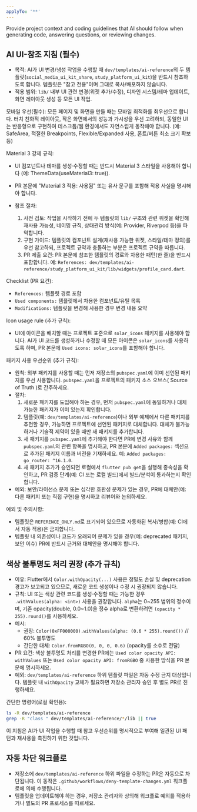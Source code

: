 ```yaml
---
applyTo: '**'
---
```

Provide project context and coding guidelines that AI should follow when generating code, answering questions, or reviewing changes.

AI UI-참조 지침 (필수)
----------------------
- 목적: AI가 UI 변경/생성 작업을 수행할 때 `dev/templates/ai-reference`의 두 템플릿(`social_media_ui_kit_share`, `study_platform_ui_kit`)을 반드시 참조하도록 합니다. 템플릿은 "참고 전용"이며 그대로 복사/배포하지 않습니다.
- 적용 범위: `lib/` 내부 UI 관련 변경(위젯 추가/수정), 디자인 시스템/테마 업데이트, 화면 레이아웃 생성 등 모든 UI 작업.

모바일 우선(필수): 모든 페이지 및 화면을 만들 때는 모바일 최적화를 최우선으로 합니다. 터치 친화적 레이아웃, 작은 화면에서의 성능과 가시성을 우선 고려하되, 동일한 UI는 반응형으로 구현하여 데스크톱/웹 환경에서도 자연스럽게 동작해야 합니다. (예: SafeArea, 적절한 Breakpoints, Flexible/Expanded 사용, 폰트/버튼 최소 크기 확보 등)

Material 3 강제 규칙:
- UI 컴포넌트나 테마를 생성·수정할 때는 반드시 Material 3 스타일을 사용해야 합니다 (예: ThemeData(useMaterial3: true)).
- PR 본문에 "Material 3 적용: 사용됨" 또는 유사 문구를 포함해 적용 사실을 명시해야 합니다.

- 참조 절차:
  1) 사전 검토: 작업을 시작하기 전에 두 템플릿의 `lib/` 구조와 관련 위젯을 확인해 재사용 가능성, 네이밍 규칙, 상태관리 방식(예: Provider, Riverpod 등)을 파악합니다.
  2) 구현 가이드: 템플릿의 컴포넌트 설계(재사용 가능한 위젯, 스타일/테마 정의)를 우선 참고하되, 프로젝트 규약과 충돌하는 부분은 프로젝트 규약을 따릅니다.
  3) PR 제출 요건: PR 본문에 참조한 템플릿의 경로와 차용한 패턴(한 줄)을 반드시 포함합니다. 예: `References: dev/templates/ai-reference/study_platform_ui_kit/lib/widgets/profile_card.dart`.

Checklist (PR 요건):
- `References:` 템플릿 경로 포함
- `Used components:` 템플릿에서 차용한 컴포넌트/유틸 목록
- `Modifications:` 템플릿을 변경해 사용한 경우 변경 내용 요약

Icon usage rule (추가 규칙):
- UI에 아이콘을 배치할 때는 프로젝트 표준으로 `solar_icons` 패키지를 사용해야 합니다. AI가 UI 코드를 생성하거나 수정할 때 모든 아이콘은 `solar_icons`를 사용하도록 하며, PR 본문에 `Used icons: solar_icons`를 포함해야 합니다.

패키지 사용 우선순위 (추가 규칙):
- 원칙: 외부 패키지를 사용할 때는 먼저 저장소의 `pubspec.yaml`에 이미 선언된 패키지를 우선 사용합니다. `pubspec.yaml`을 프로젝트의 패키지 소스 오브스( Source of Truth )로 간주하세요.
- 절차:
  1) 새로운 패키지를 도입해야 하는 경우, 먼저 `pubspec.yaml`에 동일하거나 대체 가능한 패키지가 이미 있는지 확인합니다.
  2) 템플릿(예: `dev/templates/ai-reference`)이나 외부 예제에서 다른 패키지를 추천할 경우, 가능하면 프로젝트에 선언된 패키지로 대체합니다. 대체가 불가능하거나 기술적 제약이 있을 때만 새 패키지를 추가합니다.
  3) 새 패키지를 `pubspec.yaml`에 추가해야 한다면 PR에 변경 사유와 함께 `pubspec.yaml`의 관련 항목을 명시하고, PR 본문에 `Added packages:` 섹션으로 추가된 패키지 이름과 버전을 기재하세요. 예: `Added packages: go_router: ^16.1.0`.
  4) 새 패키지 추가가 승인되면 로컬에서 `flutter pub get`을 실행해 종속성을 확인하고, PR 검증 단계(예: CI 또는 로컬 빌드)에서 빌드/분석이 통과하는지 확인합니다.
- 예외: 보안/라이선스 문제 또는 심각한 호환성 문제가 있는 경우, PR에 대체안(예: 다른 패키지 또는 직접 구현)을 명시하고 리뷰어와 논의하세요.

예외 및 주의사항:
- 템플릿은 `REFERENCE_ONLY.md`로 표기되어 있으므로 자동화된 복사/병합(예: CI에서 자동 적용)은 금지합니다.
- 템플릿 내 의존성이나 코드가 오래되어 문제가 있을 경우(예: deprecated 패키지, 보안 이슈) PR에 반드시 근거와 대체안을 명시해야 합니다.

색상 불투명도 처리 권장 (추가 규칙)
---------------------------------
- 이유: Flutter에서 `Color.withOpacity(...)` 사용은 정밀도 손실 및 deprecation 경고가 보고되고 있으므로, 새로운 코드 생성이나 수정 시 권장되지 않습니다.
- 규칙: UI 또는 색상 관련 코드를 생성·수정할 때는 가능한 경우 `.withValues(alpha: <int>)` 사용을 권장합니다. `alpha`는 0~255 범위의 정수이며, 기존 opacity(double, 0.0~1.0)을 정수 alpha로 변환하려면 `(opacity * 255).round()`를 사용하세요.
- 예시:
  - 권장: `Color(0xFF000000).withValues(alpha: (0.6 * 255).round())`  // 60% 불투명도
  - 간단한 대체: `Color.fromRGBO(0, 0, 0, 0.6)` (opacity를 소수로 전달)
- PR 요건: 색상 불투명도 처리를 변경한 PR에는 `Used color opacity API: withValues` 또는 `Used color opacity API: fromRGBO` 중 사용한 방식을 PR 본문에 명시하세요.
- 예외: `dev/templates/ai-reference` 하위 템플릿 파일은 자동 수정 금지 대상입니다. 템플릿 내 `withOpacity` 교체가 필요하면 저장소 관리자 승인 후 별도 PR로 진행하세요.

간단한 명령어(로컬 확인용):
```bash
ls -R dev/templates/ai-reference
grep -R "class " dev/templates/ai-reference/*/lib || true
```

이 지침은 AI가 UI 작업을 수행할 때 참고 우선순위를 명시적으로 부여해 일관된 UI 패턴과 재사용을 촉진하기 위한 것입니다.

자동 차단 워크플로
-----------------
- 저장소에 `dev/templates/ai-reference` 하위 파일을 수정하는 PR은 자동으로 차단됩니다. 이 동작은 `.github/workflows/deny-template-changes.yml` 워크플로에 의해 수행됩니다.
- 템플릿을 업데이트해야 하는 경우, 저장소 관리자와 상의해 워크플로 예외를 적용하거나 별도의 PR 프로세스를 따르세요.